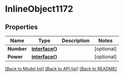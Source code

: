 # InlineObject1172

## Properties

Name | Type | Description | Notes
------------ | ------------- | ------------- | -------------
**Number** | [**interface{}**](.md) |  | [optional] 
**Power** | [**interface{}**](.md) |  | [optional] 

[[Back to Model list]](../README.md#documentation-for-models) [[Back to API list]](../README.md#documentation-for-api-endpoints) [[Back to README]](../README.md)



